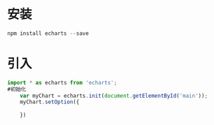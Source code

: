 # 安装

```js
npm install echarts --save
```

# 引入
```js
import * as echarts from 'echarts';
#初始化
	var myChart = echarts.init(document.getElementById('main'));
	myChart.setOption({
		
	})
```